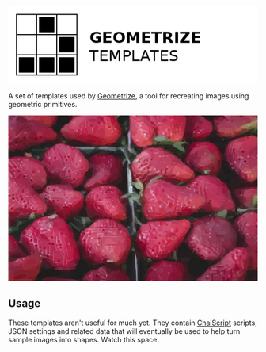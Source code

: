 [![Project logo](https://github.com/Tw1ddle/geometrize-templates/blob/master/screenshots/logo.png?raw=true "Geometrize Haxe Templates - recreating images as geometric shapes logo")](http://www.geometrize.co.uk/)

A set of templates used by [Geometrize](http://www.geometrize.co.uk/), a tool for recreating images using geometric primitives.

[![Geometrized Strawberries](https://github.com/Tw1ddle/geometrize-templates/blob/master/screenshots/strawberries.jpg?raw=true "Geometrized Strawberries")](http://www.geometrize.co.uk/)

## Usage

These templates aren't useful for much yet. They contain [ChaiScript](https://github.com/ChaiScript/ChaiScript) scripts, JSON settings and related data that will eventually be used to help turn sample images into shapes. Watch this space.